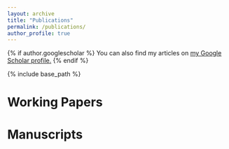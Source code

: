 ```yaml
---
layout: archive
title: "Publications"
permalink: /publications/
author_profile: true
---
```

{% if author.googlescholar %}
  You can also find my articles on <u><a href="{{author.googlescholar}}">my Google Scholar profile</a>.</u>
{% endif %}

{% include base_path %}

<script src="https://bibbase.org/show?bib=https://www.dropbox.com/s/l1ow8tmixvi5lbe/publications.bib?dl=1&jsonp=1"></script>

Working Papers
======
<script src="https://bibbase.org/show?bib=https://bibbase.org/show?bib=https://www.dropbox.com/s/28u2rb3g0n7061f/working-papers.bib?dl=1&jsonp=1"></script>

Manuscripts
======
<script src="https://bibbase.org/show?bib=https://bibbase.org/show?bib=https://www.dropbox.com/s/rl25u9b8am1ug43/manuscripts.bib?dl=1&jsonp=1"></script>
